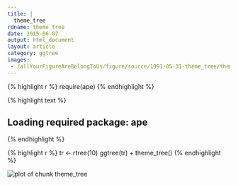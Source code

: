 ```yaml
---
title: |
  theme_tree
rdname: theme_tree
date: 2015-06-07
output: html_document
layout: article
category: ggtree
images:
 - /allYourFigureAreBelongToUs/figure/source/1991-05-31-theme_tree/theme_tree-1.png
---
```





{% highlight r %}
require(ape)
{% endhighlight %}



{% highlight text %}
## Loading required package: ape
{% endhighlight %}



{% highlight r %}
tr <- rtree(10)
ggtree(tr) + theme_tree()
{% endhighlight %}

![plot of chunk theme_tree](/allYourFigureAreBelongToUs/figure/source/1991-05-31-theme_tree/theme_tree-1.png) 